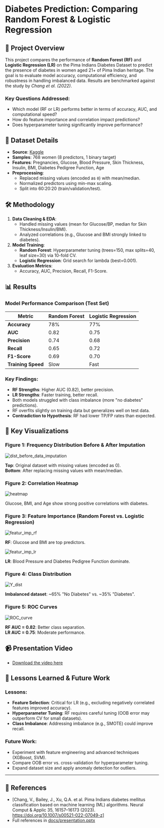 # Diabetes Prediction: Comparing Random Forest & Logistic Regression

## 📌 Project Overview
This project compares the performance of **Random Forest (RF)** and **Logistic Regression (LR)** on the Pima Indians Diabetes Dataset to predict the presence of diabetes in women aged 21+ of Pima Indian heritage. The goal is to evaluate model accuracy, computational efficiency, and robustness in handling imbalanced data. Results are benchmarked against the study by *Chang et al. (2022)*.

### Key Questions Addressed:
- Which model (RF or LR) performs better in terms of accuracy, AUC, and computational speed?
- How do feature importance and correlation impact predictions?
- Does hyperparameter tuning significantly improve performance?



## 🏥 Dataset Details
- **Source**: [Kaggle](https://www.kaggle.com/datasets/uciml/pima-indians-diabetes-database)
- **Samples**: 768 women (8 predictors, 1 binary target)
- **Features**: Pregnancies, Glucose, Blood Pressure, Skin Thickness, Insulin, BMI, Diabetes Pedigree Function, Age
- **Preprocessing**:
  - Replaced missing values (encoded as `0`) with mean/median.
  - Normalized predictors using min-max scaling.
  - Split into 60:20:20 (train/validation/test).



## 🛠️ Methodology
1. **Data Cleaning & EDA**:
   - Handled missing values (mean for Glucose/BP, median for Skin Thickness/Insulin/BMI).
   - Analyzed correlations (e.g., Glucose and BMI strongly linked to diabetes).
2. **Model Training**:
   - **Random Forest**: Hyperparameter tuning (trees=150, max splits=40, leaf size=30) via 10-fold CV.
   - **Logistic Regression**: Grid search for lambda (best=0.001).
3. **Evaluation Metrics**:
   - Accuracy, AUC, Precision, Recall, F1-Score.



## 📊 Results
### Model Performance Comparison (Test Set)
| Metric               | Random Forest | Logistic Regression |
|----------------------|---------------|---------------------|
| **Accuracy**         | 78%           | 77%                 |
| **AUC**              | 0.82          | 0.75                |
| **Precision**        | 0.74          | 0.68                |
| **Recall**           | 0.65          | 0.72                |
| **F1-Score**         | 0.69          | 0.70                |
| **Training Speed**   | Slow          | Fast                |

### Key Findings:
- **RF Strengths**: Higher AUC (0.82), better precision.
- **LR Strengths**: Faster training, better recall.
- Both models struggled with class imbalance (more "no diabetes" predictions).
- RF overfits slightly on training data but generalizes well on test data.
- **Contradiction to Hypothesis**: RF had lower TP/FP rates than expected.



## 📸 Key Visualizations
### Figure 1: Frequency Distribution Before & After Imputation
![dist_before_data_imputation](images/dist_before_data_imputation.png)  

**Top**: Original dataset with missing values (encoded as 0).  
**Bottom**: After replacing missing values with mean/median.  

### Figure 2: Correlation Heatmap
![heatmap](images/heatmap.png)  

Glucose, BMI, and Age show strong positive correlations with diabetes.  

### Figure 3: Feature Importance (Random Forest vs. Logistic Regression)
![featur_imp_rf](images/featur_imp_rf.png)  

**RF**: Glucose and BMI are top predictors.  

![featur_imp_lr](images/featur_imp_lr.png)  

**LR**: Blood Pressure and Diabetes Pedigree Function dominate.  

### Figure 4: Class Distribution
![Y_dist](images/Y_dist.png)  

**Imbalanced dataset**: ~65% "No Diabetes" vs. ~35% "Diabetes".  

### Figure 5: ROC Curves
![ROC_curve](images/ROC_curve.png)  

**RF AUC = 0.82**: Better class separation.  
**LR AUC = 0.75**: Moderate performance.  


## 📹 Presentation Video  
- [Download the video here](video/vid_presentation.mp4)  


## 📝 Lessons Learned & Future Work
### Lessons:
- **Feature Selection**: Critical for LR (e.g., excluding negatively correlated features improved accuracy).
- **Hyperparameter Tuning**: RF requires careful tuning (OOB error may outperform CV for small datasets).
- **Class Imbalance**: Addressing imbalance (e.g., SMOTE) could improve recall.

### Future Work:
- Experiment with feature engineering and advanced techniques (XGBoost, SVM).
- Compare OOB error vs. cross-validation for hyperparameter tuning.
- Expand dataset size and apply anomaly detection for outliers.

---

## 🔗 References
- [Chang, V., Bailey, J., Xu, Q.A. et al. Pima Indians diabetes mellitus classification based on machine learning (ML) algorithms. Neural Comput & Applic 35, 16157–16173 (2023). https://doi.org/10.1007/s00521-022-07049-z]
- Full references in [docs/presentation.pptx](docs/presentation.pptx)

